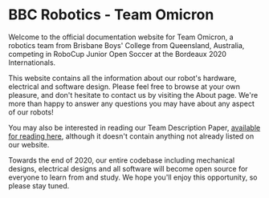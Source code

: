 # BBC Robotics - Team Omicron

Welcome to the official documentation website for Team Omicron, a robotics team from Brisbane Boys' College from Queensland, 
Australia, competing in RoboCup Junior Open Soccer at the Bordeaux 2020 Internationals.

This website contains all the information about our robot's hardware, electrical and software design. Please feel
free to browse at your own pleasure, and don't hesitate to contact us by visiting the About page. We're more than happy
to answer any questions you may have about any aspect of our robots!

You may also be interested in reading our Team Description Paper, [available for reading here](#), although it doesn't
contain anything not already listed on our website.

Towards the end of 2020, our entire codebase including mechanical designs, electrical designs and all software
will become open source for everyone to learn from and study. We hope you'll enjoy this opportunity, so please stay
tuned.
